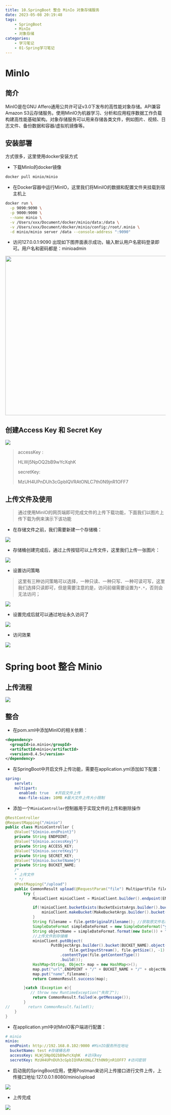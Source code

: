 ```yaml
---
title: 10.SpringBoot 整合 MinIo 对象存储服务
date: 2023-05-08 20:19:48
tags: 
    - SpringBoot
    - MinIo
    - 对象存储
categories:
    - 学习笔记
    - 01-Spring学习笔记
---
```

# MinIo

## 简介

MinIO是在GNU Affero通用公共许可证v3.0下发布的高性能对象存储。API兼容Amazon S3云存储服务。使用MinIO为机器学习、分析和应用程序数据工作负载构建高性能基础架构。对象存储服务可以用来存储各类文件，例如图片、视频、日志文件、备份数据和容器/虚拟机镜像等。

## 安装部署

方式很多，这里使用docker安装方式

- 下载MinIo的docker镜像

```sh
docker pull minio/minio
```

- 在Docker容器中运行MinIO，这里我们将MiniIO的数据和配置文件夹挂载到宿主机上

```sh
docker run \
  -p 9090:9090 \
  -p 9000:9000 \
  --name minio \
  -v /Users/xxx/Document/docker/minio/data:/data \
  -v /Users/xxx/Document/docker/minio/config:/root/.minio \
  -d minio/minio server /data --console-address ":9090"
```

- 访问127.0.0.1:9090 出现如下图界面表示成功，输入默认用户名密码登录即可。用户名和密码都是：minioadmin

<img src="https://github.com/hfshaobing/picx-images-hosting/raw/master/20230814/MinIo登录界面.33nbf8hm7vs0.webp" style="width:800px;height:500px;" />



## 创建Access Key 和 Secret Key

![](https://github.com/hfshaobing/picx-images-hosting/raw/master/20230814/创建AccessKey.gby10m3do7s.webp)

> accessKey :
>
> HLWj5NpOQ2bB9wYcXqhK 
>
>  secretKey:
>
> MzUH4UPnDUh3cGpbIQVRAtONLC7th0N9jnR1OFF7

## 上传文件及使用

> 通过使用MinIO的网页端即可完成文件的上传下载功能，下面我们以图片上传下载为例来演示下该功能

- 在存储文件之前，我们需要新建一个存储桶：

![](https://github.com/hfshaobing/picx-images-hosting/raw/master/20230814/创建存储桶.3j38tmf47um0.webp)

- 存储桶创建完成后，通过上传按钮可以上传文件，这里我们上传一张图片：

![](https://github.com/hfshaobing/picx-images-hosting/raw/master/20230814/上传图片示例.32pci0dakus0.webp)

- 设置访问策略

> 这里有三种访问策略可以选择，一种只读、一种只写、一种可读可写，这里我们选择只读即可，但是需要注意的是，访问前缀需要设置为`*.*`，否则会无法访问；

![](https://github.com/hfshaobing/picx-images-hosting/raw/master/20230814/设置访问策略.3i20xae4xby0.webp)

- 设置完成后就可以通过地址永久访问了

![](https://github.com/hfshaobing/picx-images-hosting/raw/master/20230814/图片访问地址.12255oszd0io.webp)

- 访问效果

![](https://github.com/hfshaobing/picx-images-hosting/raw/master/20230814/访问效果.5k6087yp1m40.webp)

# Spring boot 整合 Minio

## 上传流程

![](https://github.com/hfshaobing/picx-images-hosting/raw/master/20230814/上传流程.4o3wr1b5kba0.webp)



## 整合

- 在pom.xml中添加MinIO的相关依赖：

```xml
<dependency>
  <groupId>io.minio</groupId>
  <artifactId>minio</artifactId>
  <version>8.4.5</version>
</dependency>
```

- 在SpringBoot中开启文件上传功能，需要在application.yml添加如下配置：

```yaml
spring:
	servlet:
    multipart:
      enabled: true   #开启文件上传
      max-file-size: 10MB #最大文件上传大小限制
```

- 添加一个`MinioController`控制器用于实现文件的上传和删除操作

```java
@RestController
@RequestMapping("/minio")
public class MinioController {
    @Value("${minio.endPoint}")
    private String ENDPOINT;
    @Value("${minio.accessKey}")
    private String ACCESS_KEY;
    @Value("${minio.secretKey}")
    private String SECRET_KEY;
    @Value("${minio.bucketName}")
    private String BUCKET_NAME;
    /*
    * 上传文件
    * */
    @PostMapping("/upload")
    public CommonResult upload(@RequestParam("file") MultipartFile file){
        try {
            MinioClient minioClient = MinioClient.builder().endpoint(ENDPOINT).credentials(ACCESS_KEY, SECRET_KEY).build();

            if(!minioClient.bucketExists(BucketExistsArgs.builder().bucket(BUCKET_NAME).build())){
                minioClient.makeBucket(MakeBucketArgs.builder().bucket(BUCKET_NAME).build());
            }
            String filename = file.getOriginalFilename(); //获取原文件名称
            SimpleDateFormat simpleDateFormat = new SimpleDateFormat("yyyyMMdd"); //初始化一个当前的年月日字符串
            String objectName = simpleDateFormat.format(new Date()) + "/" + filename; //创建存储对象名称
            //上传文件到存储桶
            minioClient.putObject(
                    PutObjectArgs.builder().bucket(BUCKET_NAME).object(objectName).stream(
                            file.getInputStream(), file.getSize(), -1)
                        .contentType(file.getContentType())
                        .build());
            HashMap<String, Object> map = new HashMap<>();
            map.put("url",ENDPOINT + "/" + BUCKET_NAME + "/" + objectName);
            map.put("name",filename);
            return CommonResult.success(map);

        }catch (Exception e){
           // throw new RuntimeException("失败了");
            return CommonResult.failed(e.getMessage());
        }
//        return CommonResult.failed();
    }
}
```

- 在application.yml中对MinIO客户端进行配置：

```yaml
# minio
minio:
  endPoint: http://192.168.0.102:9000 #MinIO服务所在地址
  bucketName: test #存储桶名称
  accessKey: HLWj5NpOQ2bB9wYcXqhK  #访问key
  secretKey: MzUH4UPnDUh3cGpbIQVRAtONLC7th0N9jnR1OFF7 #访问密钥
```

- 启动我的SpringBoot应用，使用Postman来访问上传接口进行文件上传，上传接口地址:127.0.0.1:8080/minio/upload

![](https://github.com/hfshaobing/picx-images-hosting/raw/master/20230814/postman调试上传.6w2i6d848z00.webp)

- 上传完成

![](https://github.com/hfshaobing/picx-images-hosting/raw/master/20230814/上传完成.36g8qthf27s0.webp)